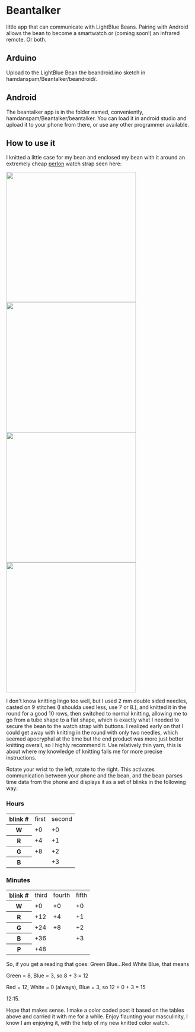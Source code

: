 # Beantalker
little app that can communicate with LightBlue Beans. Pairing with Android allows the bean to become a smartwatch or (coming soon!) an infrared remote. Or both.


## Arduino
Upload to the LightBlue Bean the beandroid.ino sketch in hamdanspam/Beantalker/beandroid/.


## Android
The beantalker app is in the folder named, conveniently, hamdanspam/Beantalker/beantalker. You can load it in android studio and upload it to your phone from there, or use any other programmer available.

## How to use it
I knitted a little case for my bean and enclosed my bean with it around an extremely cheap [perlon](http://www.primermagazine.com/2016/spend/a-comprehensive-guide-to-watch-straps) watch strap seen here:

<img src="https://github.com/hamdanspam/Beantalker/blob/master/img1.jpg" width=350>
<img src="https://github.com/hamdanspam/Beantalker/blob/master/img2.jpg" width=350>
<img src="https://github.com/hamdanspam/Beantalker/blob/master/img3.jpg" width=350>
<img src="https://github.com/hamdanspam/Beantalker/blob/master/img4.jpg" width=350>

I don't know knitting lingo too well, but I used 2 mm double sided needles, casted on 9 stitches (I shoulda used less, use 7 or 8.), and knitted it in the round for a good 10 rows, then switched to normal knitting, allowing me to go from a tube shape to a flat shape, which is exactly what I needed to secure the bean to the watch strap with buttons. I realized early on that I could get away with knitting in the round with only two needles, which seemed apocryphal at the time but the end product was more just better knitting overall, so I highly recommend it. Use relatively thin yarn, this is about where my knowledge of knitting fails me for more precise instructions.

Rotate your wrist to the left, rotate to the right. This activates communication between your phone and the bean, and the bean parses time data from the phone and displays it as a set of blinks in the following way:

### Hours
<table>
  <tr>
    <th>blink #</th><td>first</td><td>second</td>
  </tr>
  <tr>
    <th>W</th><td>+0</td><td>+0</td>
  </tr>
  <tr>
    <th>R</th><td>+4</td><td>+1</td>
  </tr>
  <tr>
    <th>G</th><td>+8</td><td>+2</td>
  </tr>
  <tr>
    <th>B</th><td>  </td><td>+3</td>
  </tr>
</table>

### Minutes
<table>
  <tr>
    <th>blink #</th><td>third</td><td>fourth</td><td>fifth</td>
  </tr>
  <tr>
    <th>W</th><td>+0</td><td>+0</td><td>+0</td>
  </tr>
  <tr>
    <th>R</th><td>+12</td><td>+4</td><td>+1</td>
  </tr>
  <tr>
    <th>G</th><td>+24</td><td>+8</td><td>+2</td>
  </tr>
  <tr>
    <th>B</th><td>+36</td><td>  </td><td>+3</td>
  </tr>
  <tr>
    <th>P</th><td>+48</td><td>  </td><td>  </td>
  </tr>
</table>

So, if you get a reading that goes: Green Blue...Red White Blue, that means

Green = 8, Blue = 3, so 8 + 3 = 12

Red = 12, White = 0 (always), Blue = 3, so 12 + 0 + 3 = 15

12:15.

Hope that makes sense. I make a color coded post it based on the tables above and carried it with me for a while. Enjoy flaunting your masculinity, I know I am enjoying it, with the help of my new knitted color watch.
